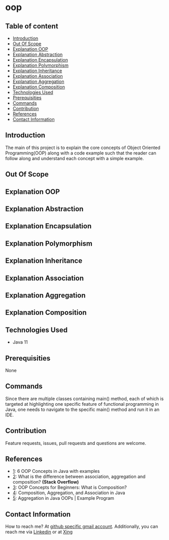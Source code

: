 # oop

## Table of content
- [Introduction](#introduction)
- [Out Of Scope](#out-of-scope)
- [Explanation OOP](#explanation-oop)
- [Explanation Abstraction](#explanation-abstraction)
- [Explanation Encapsulation](#explanation-encapsulation)
- [Explanation Polymorphism](#explanation-polymorphism)
- [Explanation Inheritance](#explanation-inheritance)
- [Explanation Association](#explanation-association)
- [Explanation Aggregation](#explanation-aggregation)
- [Explanation Composition](#explanation-composition)
- [Technologies Used](#technologies-used)
- [Prerequisities](#prerequisities)
- [Commands](#commands)
- [Contribution](#contribution)
- [References](#references)
- [Contact Information](#contact-information)


## Introduction

The main of this project is to explain the core concepts of Object Oriented Programming(OOP) along with a code example such that the reader can follow along and understand each concept with a simple example.

## Out Of Scope

## Explanation OOP

## Explanation Abstraction

## Explanation Encapsulation

## Explanation Polymorphism

## Explanation Inheritance

## Explanation Association

## Explanation Aggregation

## Explanation Composition

## Technologies Used

- Java 11

## Prerequisities

None

## Commands

Since there are multiple classes containing main() method, each of which is targeted at highlighting one specific feature of functional programming in Java, one needs to navigate to the specific main() method and run it in an IDE. 

## Contribution

Feature requests, issues, pull requests and questions are welcome.

## References

- [1](https://raygun.com/blog/oop-concepts-java/): 6 OOP Concepts in Java with examples
- [2](https://stackoverflow.com/questions/885937/what-is-the-difference-between-association-aggregation-and-composition): What is the difference between association, aggregation and composition? **(Stack Overflow)** 
- [3](https://stackify.com/oop-concepts-composition/): OOP Concepts for Beginners: What is Composition?
- [4](https://www.baeldung.com/java-composition-aggregation-association): Composition, Aggregation, and Association in Java
- [5](https://www.scientecheasy.com/2021/03/aggregation-in-java.html/): Aggregation in Java OOPs | Example Program

## Contact Information

How to reach me? At [github specific gmail account](mailto:syedumerahmedcode@gmail.com?subject=%5BGitHub%5D%20Hello%20from%20Github). Additionally, you can reach me via [Linkedin](https://www.linkedin.com/in/syed-umer-ahmed-a346a746/) or at [Xing](https://www.xing.com/profile/SyedUmer_Ahmed/cv)